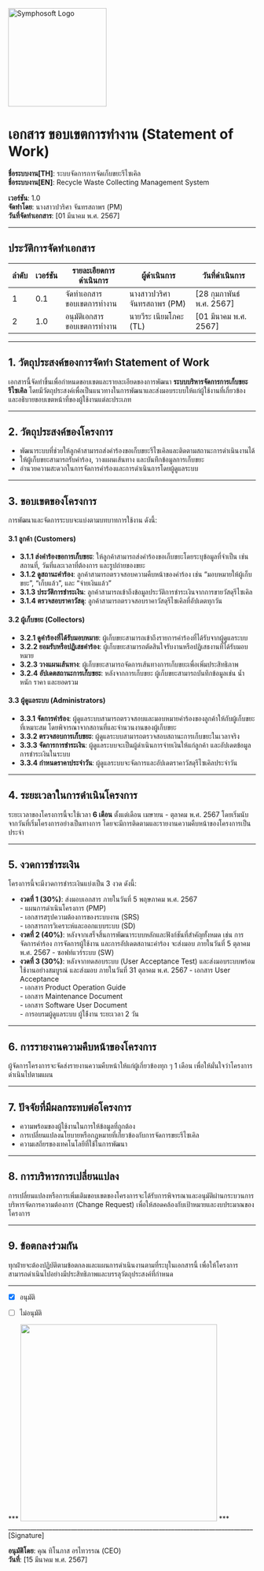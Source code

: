 <img src="https://www.symphosoft.com/logo/symphosoftLogo.png" alt="Symphosoft Logo" style="width:200px;"/>

# เอกสาร ขอบเขตการทำงาน (Statement of Work)
  
  
**ชื่อระบบงาน[TH]**: ระบบจัดการการจัดเก็บขยะรีไซเคิล  
**ชื่อระบบงาน[EN]**: Recycle Waste Collecting Management System  
  
    
**เวอร์ชัน**: 1.0  
**จัดทำโดย**: นางสาวปวริศา จันทรสถาพร (PM)  
**วันที่จัดทำเอกสาร**: [01 มีนาคม พ.ศ. 2567]  

---

## ประวัติการจัดทำเอกสาร

| ลำดับ | เวอร์ชัน | รายละเอียดการดำเนินการ                 | ผู้ดำเนินการ | วันที่ดำเนินการ |
|-------|----------|-----------------------------------------|--------------|-----------------|
| 1     | 0.1      | จัดทำเอกสาร ขอบเขตการทำงาน         | นางสาวปวริศา จันทรสถาพร (PM) | [28 กุมภาพันธ์ พ.ศ. 2567]       |
| 2     | 1.0      | อนุมัติเอกสาร ขอบเขตการทำงาน       | นายวีระ เนียมโภคะ (TL) | [01 มีนาคม พ.ศ. 2567]           |

---

## 1. วัตถุประสงค์ของการจัดทำ Statement of Work

เอกสารนี้จัดทำขึ้นเพื่อกำหนดขอบเขตและรายละเอียดของการพัฒนา **ระบบบริหารจัดการการเก็บขยะรีไซเคิล** โดยมีวัตถุประสงค์เพื่อเป็นแนวทางในการพัฒนาและส่งมอบระบบให้แก่ผู้ใช้งานที่เกี่ยวข้อง และอธิบายขอบเขตหน้าที่ของผู้ใช้งานแต่ละประเภท

---

## 2. วัตถุประสงค์ของโครงการ

- พัฒนาระบบที่ช่วยให้ลูกค้าสามารถส่งคำร้องขอเก็บขยะรีไซเคิลและติดตามสถานะการดำเนินงานได้
- ให้ผู้เก็บขยะสามารถรับคำร้อง, วางแผนเส้นทาง และบันทึกข้อมูลการเก็บขยะ
- อำนวยความสะดวกในการจัดการคำร้องและการดำเนินการโดยผู้ดูแลระบบ

---

## 3. ขอบเขตของโครงการ

การพัฒนาและจัดการระบบจะแบ่งตามบทบาทการใช้งาน ดังนี้:

#### 3.1 ลูกค้า (Customers)
- **3.1.1 ส่งคำร้องขอการเก็บขยะ**: ให้ลูกค้าสามารถส่งคำร้องขอเก็บขยะโดยระบุข้อมูลที่จำเป็น เช่น สถานที่, วันที่และเวลาที่ต้องการ และรูปถ่ายของขยะ
- **3.1.2 ดูสถานะคำร้อง**: ลูกค้าสามารถตรวจสอบความคืบหน้าของคำร้อง เช่น “มอบหมายให้ผู้เก็บขยะ”, “เก็บแล้ว”, และ “จ่ายเงินแล้ว”
- **3.1.3 ประวัติการชำระเงิน**: ลูกค้าสามารถเข้าถึงข้อมูลประวัติการชำระเงินจากการขายวัสดุรีไซเคิล
- **3.1.4 ตรวจสอบราคาวัสดุ**: ลูกค้าสามารถตรวจสอบราคาวัสดุรีไซเคิลที่อัปเดตทุกวัน

#### 3.2 ผู้เก็บขยะ (Collectors)
- **3.2.1 ดูคำร้องที่ได้รับมอบหมาย**: ผู้เก็บขยะสามารถเข้าถึงรายการคำร้องที่ได้รับจากผู้ดูแลระบบ
- **3.2.2 ยอมรับหรือปฏิเสธคำร้อง**: ผู้เก็บขยะสามารถตัดสินใจรับงานหรือปฏิเสธงานที่ได้รับมอบหมาย
- **3.2.3 วางแผนเส้นทาง**: ผู้เก็บขยะสามารถจัดการเส้นทางการเก็บขยะเพื่อเพิ่มประสิทธิภาพ
- **3.2.4 อัปเดตสถานะการเก็บขยะ**: หลังจากการเก็บขยะ ผู้เก็บขยะสามารถบันทึกข้อมูลเช่น น้ำหนัก ราคา และยอดรวม

#### 3.3 ผู้ดูแลระบบ (Administrators)
- **3.3.1 จัดการคำร้อง**: ผู้ดูแลระบบสามารถตรวจสอบและมอบหมายคำร้องของลูกค้าให้กับผู้เก็บขยะที่เหมาะสม โดยพิจารณาจากสถานที่และจำนวนงานของผู้เก็บขยะ
- **3.3.2 ตรวจสอบการเก็บขยะ**: ผู้ดูแลระบบสามารถตรวจสอบสถานะการเก็บขยะในเวลาจริง
- **3.3.3 จัดการการชำระเงิน**: ผู้ดูแลระบบจะเป็นผู้ดำเนินการจ่ายเงินให้แก่ลูกค้า และอัปเดตข้อมูลการชำระเงินในระบบ
- **3.3.4 กำหนดราคาประจำวัน**: ผู้ดูแลระบบจะจัดการและอัปเดตราคาวัสดุรีไซเคิลประจำวัน

---

## 4. ระยะเวลาในการดำเนินโครงการ

ระยะเวลาของโครงการนี้จะใช้เวลา **6 เดือน** ตั้งแต่เดือน เมษายน - ตุลาคม พ.ศ. 2567 โดยเริ่มนับจากวันที่เริ่มโครงการอย่างเป็นทางการ โดยจะมีการติดตามและรายงานความคืบหน้าของโครงการเป็นประจำ

---

## 5. งวดการชำระเงิน

โครงการนี้จะมีงวดการชำระเงินแบ่งเป็น 3 งวด ดังนี้:

- **งวดที่ 1 (30%)**: ส่งมอบเอกสาร  ภายในวันที่ 5 พฤษภาคม พ.ศ. 2567   
                        - แผนการดำเนินโครงการ (PMP)  
                        - เอกสารสรุปความต้องการของระบบงาน (SRS)  
                        - เอกสารการวิเคราะห์และออกแบบระบบ (SD)  
- **งวดที่ 2 (40%)**: หลังจากเสร็จสิ้นการพัฒนาระบบหลักและฟังก์ชันที่สำคัญทั้งหมด เช่น การจัดการคำร้อง การจัดการผู้ใช้งาน และการอัปเดตสถานะคำร้อง จะส่งมอบ  ภายในวันที่ 5 ตุลาคม พ.ศ. 2567
                        - ซอฟท์แวร์ระบบ (SW)  
- **งวดที่ 3 (30%)**: หลังจากทดสอบระบบ (User Acceptance Test) และส่งมอบระบบพร้อมใช้งานอย่างสมบูรณ์  และส่งมอบ  ภายในวันที่ 31 ตุลาคม พ.ศ. 2567
                        - เอกสาร User Acceptance  
                        - เอกสาร Product Operation Guide  
                        - เอกสาร Maintenance Document  
                        - เอกสาร Software User Document  
                        - การอบรมผู้ดูแลระบบ ผู้ใช้้งาน ระยะเวลา 2 วัน  

---

## 6. การรายงานความคืบหน้าของโครงการ

ผู้จัดการโครงการจะจัดส่งรายงานความคืบหน้าให้แก่ผู้เกี่ยวข้องทุก ๆ 1 เดือน เพื่อให้มั่นใจว่าโครงการดำเนินไปตามแผน

---

## 7. ปัจจัยที่มีผลกระทบต่อโครงการ

- ความพร้อมของผู้ใช้งานในการให้ข้อมูลที่ถูกต้อง
- การเปลี่ยนแปลงนโยบายหรือกฎหมายที่เกี่ยวข้องกับการจัดการขยะรีไซเคิล
- ความเสถียรของเทคโนโลยีที่ใช้ในการพัฒนา

---

## 8. การบริหารการเปลี่ยนแปลง

การเปลี่ยนแปลงหรือการเพิ่มเติมขอบเขตของโครงการจะได้รับการพิจารณาและอนุมัติผ่านกระบวนการบริหารจัดการความต้องการ (Change Request) เพื่อให้สอดคล้องกับเป้าหมายและงบประมาณของโครงการ

---

## 9. ข้อตกลงร่วมกัน

ทุกฝ่ายจะต้องปฏิบัติตามข้อตกลงและแผนการดำเนินงานตามที่ระบุในเอกสารนี้ เพื่อให้โครงการสามารถดำเนินไปอย่างมีประสิทธิภาพและบรรลุวัตถุประสงค์ที่กำหนด

---

 - [x] อนุมัติ  
 - [ ] ไม่อนุมัติ  
    

      
***  <img src="https://www.symphosoft.com/signature.png"  width="400"/>         ***      
 ______________________________________________________________________________  [Signature]


**อนุมัติโดย**: คุณ ทิโนภาส อรไทวรรณ (CEO)  
**วันที่**: [15 มีนาคม พ.ศ. 2567]  